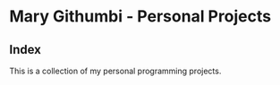 # Mary Githumbi -  Personal Projects

## Index 

This is a collection of my personal programming projects. 
